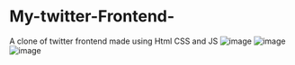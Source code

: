 # My-twitter-Frontend-
A clone of twitter frontend made using Html CSS and JS
![image](https://user-images.githubusercontent.com/55119355/149070596-5262833f-7e9b-48ad-8b06-06c6daae5948.png)
![image](https://user-images.githubusercontent.com/55119355/149070685-dfa9957f-1be3-434c-a7a5-c793e452b0f8.png)
![image](https://user-images.githubusercontent.com/55119355/149070741-74b57a73-61da-4923-83eb-5ade744a1258.png)
